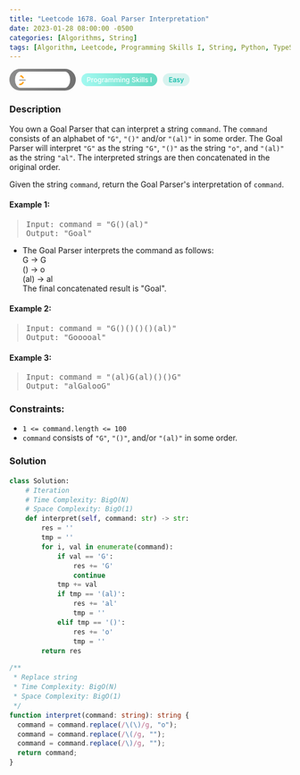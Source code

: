 ```yaml
---
title: "Leetcode 1678. Goal Parser Interpretation"
date: 2023-01-28 08:00:00 -0500
categories: [Algorithms, String]
tags: [Algorithm, Leetcode, Programming Skills I, String, Python, TypeScript]
---
```


<style type='text/css'>
blockquote {
  margin-left: 14px;
}
img {
  left: 0 !important;
  transform: none !important;
  -webkit-transform: none !important;
}
[class*="summary"] {
  display: none;
}
[class*="header"] {
  display: flex;
  flex-direction: row;
  align-items: center;
  gap: 10px;
}
[class*="leet_logo"] {
  height: 29px;
  padding: 5px 10px;
  border-radius: 21px;
  background-color: #f7f7f7;
  background: linear-gradient(90deg, rgba(80,80,80,0.65) 0%, rgba(36,36,36,0.65) 100%);
}
[class*="leet_badge"] {
  color: #FFFFFF;
  font-size: 12px;
  font-weight: 500;
  padding: 4px 10px;
  border-radius: 21px;
  background: linear-gradient(90deg, rgba(115,247,234,0.65) 0%, rgba(20,198,163,0.65) 100%);
}
[class*="easy"] {
  color: #00B8A3;
  font-size: 12px;
  font-weight: 500;
  padding: 4px 10px;
  border-radius: 21px;
  background-color: rgba(0, 184, 163, 0.15);
}
[class*="medium"] {
  color: #FFC01E;
  font-size: 12px;
  font-weight: 500;
  padding: 4px 10px;
  border-radius: 21px;
  background-color: #FFC01E26;
}
@media only screen and (max-width: 768px) {
  blockquote {
    margin-left: 10px;
  }
  [class*="highlighter-rouge"] {
    margin: 0 5px;
  }
}
</style>

<div class=summary>
  You own a Goal Parser that can interpret a string command. The command consists of an alphabet of "G", "()" and/or "(al)" in some order. The Goal Parser will interpret "G" as the string "G", "()" as the string "o", and "(al)" as the string "al". The interpreted strings are then concatenated in the original order.
  
  Given the string command, return the Goal Parser's interpretation of command.
</div>

<div id=header class=header>
  <img class=leet_logo src="/assets/img/leetcode_logo.png" alt="Leetcode" />
  <span class=leet_badge>Programming Skills I</span>
  <span class=easy>Easy</span>
</div>

### Description

You own a Goal Parser that can interpret a string `command`. The `command` consists of an alphabet of `"G"`, `"()"` and/or `"(al)"` in some order. The Goal Parser will interpret `"G"` as the string `"G"`, `"()"` as the string `"o"`, and `"(al)"` as the string `"al"`. The interpreted strings are then concatenated in the original order.

Given the string `command`, return the Goal Parser's interpretation of `command`.

#### Example 1:

> <pre>
> Input: command = "G()(al)"
> Output: "Goal"
> </pre>

- The Goal Parser interprets the command as follows:<br/>
  G -> G<br/>
  () -> o<br/>
  (al) -> al<br/>
  The final concatenated result is "Goal".

#### Example 2:

> <pre>
> Input: command = "G()()()()(al)"
> Output: "Gooooal"
> </pre>

#### Example 3:

> <pre>
> Input: command = "(al)G(al)()()G"
> Output: "alGalooG"
> </pre>

### Constraints:

- `1 <= command.length <= 100`
- `command` consists of `"G"`, `"()"`, and/or `"(al)"` in some order.

### Solution

```py
class Solution:
    # Iteration
    # Time Complexity: BigO(N)
    # Space Complexity: BigO(1)
    def interpret(self, command: str) -> str:
        res = ''
        tmp = ''
        for i, val in enumerate(command):
            if val == 'G':
                res += 'G'
                continue
            tmp += val
            if tmp == '(al)':
                res += 'al'
                tmp = ''
            elif tmp == '()':
                res += 'o'
                tmp = ''
        return res
```

```ts
/**
 * Replace string
 * Time Complexity: BigO(N)
 * Space Complexity: BigO(1)
 */
function interpret(command: string): string {
  command = command.replace(/\(\)/g, "o");
  command = command.replace(/\(/g, "");
  command = command.replace(/\)/g, "");
  return command;
}
```

<script>
  const anchor = document.getElementById("header").querySelector("a");
  anchor.classList.remove("popup");
  anchor.style.cursor = "pointer";
  anchor.setAttribute("target", "_black");
  anchor.setAttribute("href", "https://leetcode.com/problems/goal-parser-interpretation");
</script>
